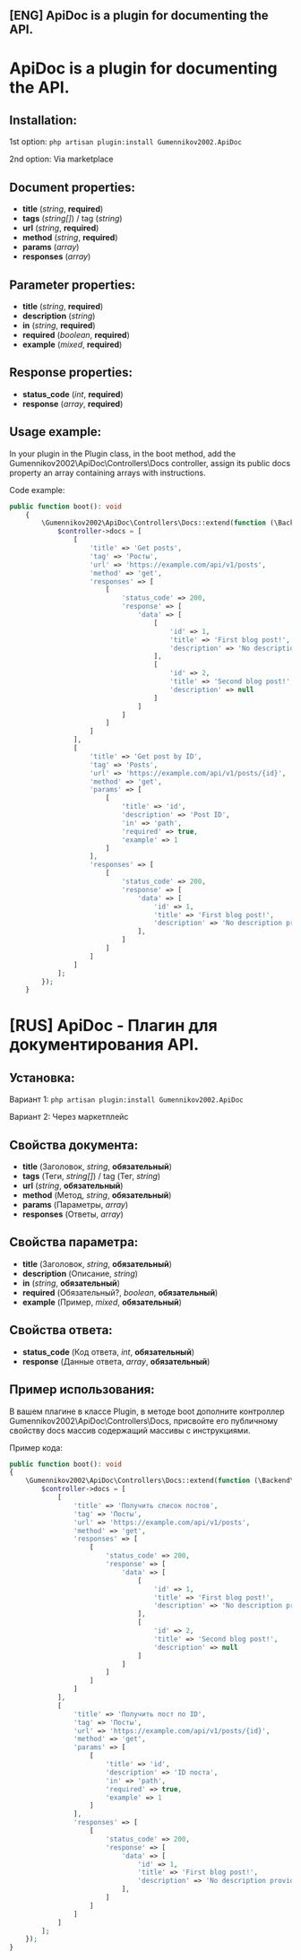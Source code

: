 ## [ENG] ApiDoc is a plugin for documenting the API.

# ApiDoc is a plugin for documenting the API.

## Installation:
1st option:
```php artisan plugin:install Gumennikov2002.ApiDoc```

2nd option:
Via marketplace

## Document properties:
* **title** (_string_, **required**)
* **tags** (_string[]_) / tag (_string_)
* **url** (_string_, **required**)
* **method** (_string_, **required**)
* **params** (_array_)
* **responses** (_array_)

## Parameter properties:
* **title** (_string_, **required**)
* **description** (_string_)
* **in** (_string_, **required**)
* **required** (_boolean_, **required**)
* **example** (_mixed_, **required**)

## Response properties:
* **status_code** (_int_, **required**)
* **response** (_array_, **required**)

## Usage example:

In your plugin in the Plugin class, in the boot method, add the Gumennikov2002\ApiDoc\Controllers\Docs controller, assign its public docs property an array containing arrays with instructions.

Code example:
```php
public function boot(): void
    {
        \Gumennikov2002\ApiDoc\Controllers\Docs::extend(function (\Backend\Classes\Controller $controller) {
            $controller->docs = [
                [
                    'title' => 'Get posts',
                    'tag' => 'Pосты',
                    'url' => 'https://example.com/api/v1/posts',
                    'method' => 'get',
                    'responses' => [
                        [
                            'status_code' => 200,
                            'response' => [
                                'data' => [
                                    [
                                        'id' => 1,
                                        'title' => 'First blog post!',
                                        'description' => 'No description provided...'
                                    ],
                                    [
                                        'id' => 2,
                                        'title' => 'Second blog post!',
                                        'description' => null
                                    ]
                                ]
                            ]
                        ]
                    ]
                ],
                [
                    'title' => 'Get post by ID',
                    'tag' => 'Posts',
                    'url' => 'https://example.com/api/v1/posts/{id}',
                    'method' => 'get',
                    'params' => [
                        [
                            'title' => 'id',
                            'description' => 'Post ID',
                            'in' => 'path',
                            'required' => true,
                            'example' => 1
                        ]
                    ],
                    'responses' => [
                        [
                            'status_code' => 200,
                            'response' => [
                                'data' => [
                                    'id' => 1,
                                    'title' => 'First blog post!',
                                    'description' => 'No description provided...'
                                ],
                            ]
                        ]
                    ]
                ]
            ];
        });
    }
```

# [RUS] ApiDoc - Плагин для документирования API.

## Установка:
Вариант 1:
```php artisan plugin:install Gumennikov2002.ApiDoc```

Вариант 2:
Через маркетплейс

## Свойства документа:
* **title** (Заголовок, _string_, **обязательный**)
* **tags** (Теги, _string[]_) / tag (Тег, _string_)
* **url** (_string_, **обязательный**)
* **method** (Метод, _string_, **обязательный**)
* **params** (Параметры, _array_)
* **responses** (Ответы, _array_)

## Свойства параметра:
* **title** (Заголовок, _string_, **обязательный**)
* **description** (Описание, _string_)
* **in** (_string_, **обязательный**)
* **required** (Обязательный?, _boolean_, **обязательный**)
* **example** (Пример, _mixed_, **обязательный**)

## Свойства ответа:
* **status_code** (Код ответа, _int_, **обязательный**)
* **response** (Данные ответа, _array_, **обязательный**)


## Пример использования:
В вашем плагине в классе Plugin, в методе boot дополните контроллер Gumennikov2002\ApiDoc\Controllers\Docs, присвойте его публичному свойству docs массив содержащий массивы с инструкциями.


Пример кода:
```php
public function boot(): void
{
    \Gumennikov2002\ApiDoc\Controllers\Docs::extend(function (\Backend\Classes\Controller $controller) {
        $controller->docs = [
            [
                'title' => 'Получить список постов',
                'tag' => 'Посты',
                'url' => 'https://example.com/api/v1/posts',
                'method' => 'get',
                'responses' => [
                    [
                        'status_code' => 200,
                        'response' => [
                            'data' => [
                                [
                                    'id' => 1,
                                    'title' => 'First blog post!',
                                    'description' => 'No description provided...'
                                ],
                                [
                                    'id' => 2,
                                    'title' => 'Second blog post!',
                                    'description' => null
                                ]
                            ]
                        ]
                    ]
                ]
            ],
            [
                'title' => 'Получить пост по ID',
                'tag' => 'Посты',
                'url' => 'https://example.com/api/v1/posts/{id}',
                'method' => 'get',
                'params' => [
                    [
                        'title' => 'id',
                        'description' => 'ID поста',
                        'in' => 'path',
                        'required' => true,
                        'example' => 1
                    ]
                ],
                'responses' => [
                    [
                        'status_code' => 200,
                        'response' => [
                            'data' => [
                                'id' => 1,
                                'title' => 'First blog post!',
                                'description' => 'No description provided...'
                            ],
                        ]
                    ]
                ]
            ]
        ];
    });
}
```
